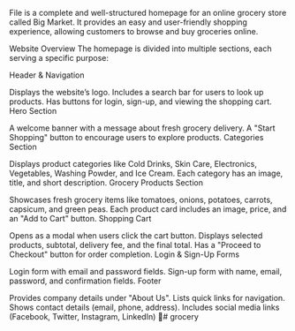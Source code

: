 File is a complete and well-structured homepage for an online grocery store called Big Market. It provides an easy and user-friendly shopping experience, allowing customers to browse and buy groceries online.

Website Overview
The homepage is divided into multiple sections, each serving a specific purpose:

Header & Navigation

Displays the website’s logo.
Includes a search bar for users to look up products.
Has buttons for login, sign-up, and viewing the shopping cart.
Hero Section

A welcome banner with a message about fresh grocery delivery.
A "Start Shopping" button to encourage users to explore products.
Categories Section

Displays product categories like Cold Drinks, Skin Care, Electronics, Vegetables, Washing Powder, and Ice Cream.
Each category has an image, title, and short description.
Grocery Products Section

Showcases fresh grocery items like tomatoes, onions, potatoes, carrots, capsicum, and green peas.
Each product card includes an image, price, and an "Add to Cart" button.
Shopping Cart

Opens as a modal when users click the cart button.
Displays selected products, subtotal, delivery fee, and the final total.
Has a "Proceed to Checkout" button for order completion.
Login & Sign-Up Forms

Login form with email and password fields.
Sign-up form with name, email, password, and confirmation fields.
Footer

Provides company details under "About Us".
Lists quick links for navigation.
Shows contact details (email, phone, address).
Includes social media links (Facebook, Twitter, Instagram, LinkedIn) 🚀# grocery
